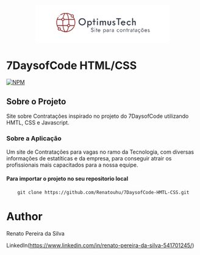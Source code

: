 <p width="100%" align="center">
    <img width="70%" src="https://github.com/Renatouhu/Assets/blob/main/site-de-contratacoes/contratacoes-banner.png">
</p>

# 7DaysofCode HTML/CSS
[![NPM](https://img.shields.io/github/license/Renatouhu/site-de-contratacoes)](https://github.com/Renatouhu/site-de-contratacoes/blob/main/LICENSE)
## Sobre o Projeto
Site sobre Contratações inspirado no projeto do 7DaysofCode utilizando HMTL, CSS e Javascript.

### Sobre a Aplicação
Um site de Contratações para vagas no ramo da Tecnologia, com diversas informações de estatíticas e da empresa, para conseguir atrair 
os profissionais mais capacitados para a nossa equipe.

#### Para importar o projeto no seu repositorio local
~~~git 
    git clone https://github.com/Renatouhu/7DaysofCode-HMTL-CSS.git
~~~

# Author
Renato Pereira da Silva

LinkedIn(https://www.linkedin.com/in/renato-pereira-da-silva-541701245/)

